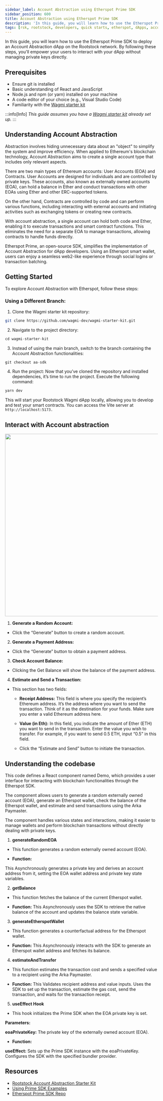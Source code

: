 ```yaml
---
sidebar_label: Account Abstraction using Etherspot Prime SDK
sidebar_position: 600
title: Account Abstraction using Etherspot Prime SDK
description: 'In this guide, you will learn how to use the Etherspot Prime SDK to deploy an Account Abstraction dApp on the Rootstock network. By following these steps, you will empower your users to interact with your dApp without managing private keys directly.'
tags: [rsk, rootstock, developers, quick starts, etherspot, dApps, account abstraction]
---
```


In this guide, you will learn how to use the Etherspot Prime SDK to deploy an Account Abstraction dApp on the Rootstock network. 
By following these steps, you'll empower your users to interact with your dApp without managing private keys directly.

## Prerequisites

- Ensure git is installed
- Basic understanding of React and JavaScript
- Node.js and npm (or yarn) installed on your machine
- A code editor of your choice (e.g., Visual Studio Code)
- Familiarity with the [Wagmi starter kit](https://github.com/rsksmart/rsk-wagmi-starter-kit/tree/aa-sdk)

:::info[Info]
*This guide assumes you have a [Wagmi starter kit](https://github.com/rsksmart/rsk-wagmi-starter-kit/tree/aa-sdk) already set up.*
:::

## Understanding Account Abstraction

Abstraction involves hiding unnecessary data about an "object" to simplify the system and improve efficiency. When applied to Ethereum's blockchain technology, Account Abstraction aims to create a single account type that includes only relevant aspects.

There are two main types of Ethereum accounts: User Accounts (EOA) and Contracts. User Accounts are designed for individuals and are controlled by private keys. These accounts, also known as externally owned accounts (EOA), can hold a balance in Ether and conduct transactions with other EOAs using Ether and other ERC-supported tokens.

On the other hand, Contracts are controlled by code and can perform various functions, including interacting with external accounts and initiating activities such as exchanging tokens or creating new contracts.

With account abstraction, a single account can hold both code and Ether, enabling it to execute transactions and smart contract functions. This eliminates the need for a separate EOA to manage transactions, allowing contracts to handle funds directly.

Etherspot Prime, an open-source SDK, simplifies the implementation of Account Abstraction for dApp developers. Using an Etherspot smart wallet, users can enjoy a seamless web2-like experience through social logins or transaction batching.

## Getting Started

To explore Account Abstraction with Etherspot, follow these steps:

### Using a Different Branch:

1. Clone the Wagmi starter kit repository:

```sh
git clone https://github.com/wagmi-dev/wagmi-starter-kit.git
```

2. Navigate to the project directory:

```javascript
cd wagmi-starter-kit
```

3. Instead of using the main branch, switch to the branch containing the Account Abstraction functionalities:

```javascript
git checkout aa-sdk  
```

4. Run the project:
Now that you’ve cloned the repository and installed dependencies, it’s time to run the project. Execute the following command:

```javascript
yarn dev
```

This will start your Rootstock Wagmi dApp locally, allowing you to develop and test your smart contracts. You can access the Vite server at `http://localhost:5173.`

## Interact with Account abstraction
<img src="/img/resources/rootstock-metamask/accountabstraction.png"  width="800" height="600"/>

1. **Generate a Random Account:**
- Click the “Generate” button to create a random account.

2. **Generate a Payment Address:**
- Click the “Generate” button to obtain a payment address.

3. **Check Account Balance:**
- Clicking the Get Balance will show the balance of the payment address.

4. **Estimate and Send a Transaction:**
- This section has two fields:
    - **Receipt Address:** This field is where you specify the recipient’s Ethereum address. It’s the address where you want to send the transaction. Think of it as the destination for your funds. Make sure you enter a valid Ethereum address here.

    - **Value (in Eth):** In this field, you indicate the amount of Ether (ETH) you want to send in the transaction. Enter the value you wish to transfer. For example, if you want to send 0.5 ETH, input “0.5” in this field.

    - Click the “Estimate and Send” button to initiate the transaction.

## Understanding the codebase

This code defines a React component named Demo, which provides a user interface for interacting with blockchain functionalities through the Etherspot SDK. 

The component allows users to generate a random externally owned account (EOA), generate an Etherspot wallet, check the balance of the Etherspot wallet, and estimate and send transactions using the Arka Paymaster. 

The component handles various states and interactions, making it easier to manage wallets and perform blockchain transactions without directly dealing with private keys.

1. **generateRandomEOA**
  
- This function generates a random externally owned account (EOA).

- **Function:**

This Asynchronously generates a private key and derives an account address from it, setting the EOA wallet address and private key state variables.

2. **getBalance**
   
- This function fetches the balance of the current Etherspot wallet.

- **Function:**
This Asynchronously uses the SDK to retrieve the native balance of the account and updates the balance state variable.

3. **generateEtherspotWallet**

- This function generates a counterfactual address for the Etherspot wallet.

- **Function:**
    This Asynchronously interacts with the SDK to generate an Etherspot wallet address and fetches its balance.

4. **estimateAndTransfer**

- This function estimates the transaction cost and sends a specified value to a recipient using the Arka Paymaster.

- **Function:**
This Validates recipient address and value inputs.
Uses the SDK to set up the transaction, estimate the gas cost, send the transaction, and waits for the transaction receipt.

5. **useEffect Hook**
      
- This hook initializes the Prime SDK when the EOA private key is set.

**Parameters:**

**eoaPrivateKey:** The private key of the externally owned account (EOA).

- **Function:**

**useEffect:**
Sets up the Prime SDK instance with the eoaPrivateKey.
Configures the SDK with the specified bundler provider.

## Resources

- [Rootstock Account Abstraction Starter Kit](https://github.com/rsksmart/rsk-wagmi-starter-kit/tree/aa-sdk)
- [Using Prime SDK Examples](https://etherspot.fyi/prime-sdk/examples/intro)
- [Etherspot Prime SDK Repo](https://github.com/etherspot/etherspot-prime-sdk/)

